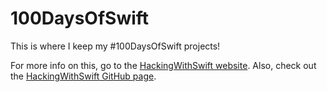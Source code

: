 # 100DaysOfSwift

This is where I keep my #100DaysOfSwift projects! 

For more info on this, go to the [HackingWithSwift website](https://www.hackingwithswift.com/). 
Also, check out the [HackingWithSwift GitHub page](https://github.com/twostraws/HackingWithSwift).

